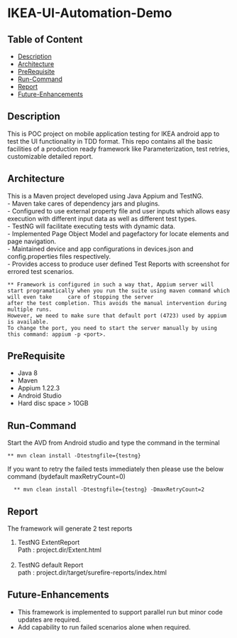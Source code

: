 # IKEA-UI-Automation-Demo

## Table of Content
- [Description](#description)
- [Architecture](#architecture)
- [PreRequisite](#prerequisite)
- [Run-Command](#run-command)
- [Report](#report)
- [Future-Enhancements](#future-enhancements)

## Description
   This is POC project on mobile application testing for IKEA android app to test the UI functionality in TDD format. 
   This repo contains all the basic facilities of a production ready framework like Parameterization, test retries, customizable detailed report.
## Architecture
  This is a Maven project developed using Java Appium and TestNG.<br/>
    - Maven take cares of dependency jars and plugins.<br/>
    - Configured to use external property file and user inputs which allows easy execution with different input data as well as different test types.<br/> 
    - TestNG will facilitate executing tests with dynamic data.<br/>
    - Implemented Page Object Model and pagefactory for locate elements and page navigation.<br/>
    - Maintained device and app configurations in devices.json and config.properties files respectively.<br/>
    - Provides access to produce user defined Test Reports with screenshot for errored test scenarios.<br/> 
    
    ** Framework is configured in such a way that, Appium server will start programatically when you run the suite using maven command which will even take     care of stopping the server 
    after the test completion. This avoids the manual intervention during multiple runs.
    However, we need to make sure that default port (4723) used by appium is available.
    To change the port, you need to start the server manually by using this command: appium -p <port>.
    
  
## PreRequisite
 - Java 8
 - Maven
 - Appium 1.22.3
 - Android Studio
 - Hard disc space > 10GB
  
  
## Run-Command

   Start the AVD from Android studio and type the command in the terminal
   
    ** mvn clean install -Dtestngfile={testng} 
   
   If you want to retry the failed tests immediately then please use the below command (bydefault maxRetryCount=0)
   
      ** mvn clean install -Dtestngfile={testng} -DmaxRetryCount=2
      
## Report
   The framework will generate 2 test reports<br/>
   1. TestNG ExtentReport <br/>
      Path : project.dir/Extent.html<br/>
      <br/>
   2. TestNG default Report <br/>
      path : project.dir/target/surefire-reports/index.html
      
## Future-Enhancements
   - This framework is implemented to support parallel run but minor code updates are required.
   - Add capability to run failed scenarios alone when required.
         
